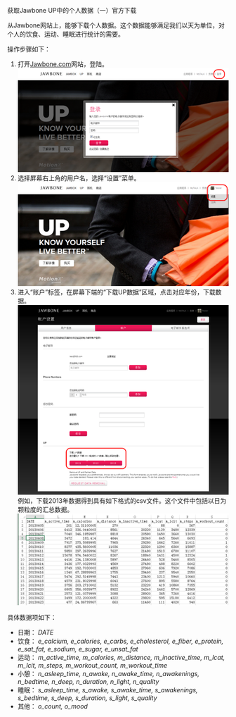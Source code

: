 获取Jawbone UP中的个人数据（一）官方下载

从Jawbone网站上，能够下载个人数据。这个数据能够满足我们以天为单位，对个人的饮食、运动、睡眠进行统计的需要。

操作步骤如下：

1. 打开[Jawbone.com](https://jawbone.com/ "jawbone.com")网站，登陆。
![](imgs/jawbone_1.png)
2. 选择屏幕右上角的用户名，选择“设置”菜单。
![](imgs/jawbone_2.png)
3. 进入“账户”标签，在屏幕下端的“下载UP数据”区域，点击对应年份，下载数据。
![](imgs/jawbone_3.png)
例如，下载2013年数据得到具有如下格式的csv文件。这个文件中包括以日为颗粒度的汇总数据。
![](imgs/jawbone_4.png)

具体数据项如下：

- 日期：
    *DATE*
- 饮食：
    *e\_calcium, e\_calories, e\_carbs, e\_cholesterol, e\_fiber, e\_protein, e\_sat_fat, e\_sodium, e\_sugar, e\_unsat\_fat*
- 运动：
    *m\_active\_time, m\_calories, m\_distance, m\_inactive\_time, m\_lcat, m\_lcit, m\_steps, m\_workout\_count, m\_workout\_time*
- 小憩：
    *n\_asleep\_time, n\_awake, n\_awake_time, n\_awakenings, n\_bedtime, n\_deep, n\_duration, n\_light, n\_quality*
- 睡眠：
    *s\_asleep\_time, s\_awake, s\_awake\_time, s\_awakenings, s\_bedtime, s\_deep, s\_duration, s\_light, s\_quality*
- 其他：
    *o\_count, o\_mood*